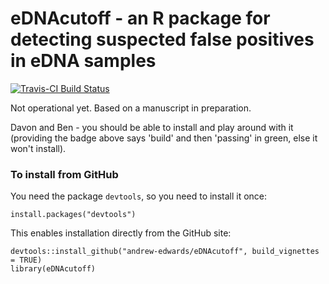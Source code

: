 # eDNAcutoff - an R package for detecting suspected false positives in eDNA samples

[![Travis-CI Build Status](https://travis-ci.org/andrew-edwards/eDNAcutoff.svg?branch=master)](https://travis-ci.org/andrew-edwards/eDNAcutoff)

Not operational yet. Based on a manuscript in preparation.

Davon and Ben - you should be able to install and play around with it (providing the badge above says 'build' and then 'passing' in green, else it won't install). 

### To install from GitHub

You need the package `devtools`, so you need to install it once:
```
install.packages("devtools")
```

This enables installation directly from the GitHub site:

```
devtools::install_github("andrew-edwards/eDNAcutoff", build_vignettes = TRUE)
library(eDNAcutoff)
```


